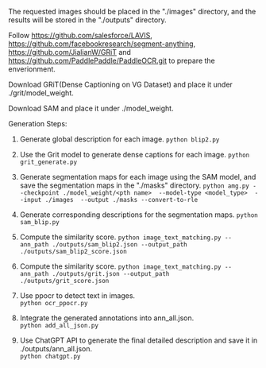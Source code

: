 The requested images should be placed in the "./images" directory, and the results will be stored in the "./outputs" directory.

Follow https://github.com/salesforce/LAVIS, https://github.com/facebookresearch/segment-anything, https://github.com/JialianW/GRiT and https://github.com/PaddlePaddle/PaddleOCR.git to prepare the enverionment.

Download GRiT(Dense Captioning on VG Dataset) and place it under ./grit/model_weight.

Download SAM and place it under ./model_weight.


Generation Steps:
1. Generate global description for each image. 
```python blip2.py```

2. Use the Grit model to generate dense captions for each image.
```python grit_generate.py```

3. Generate segmentation maps for each image using the SAM model, and save the segmentation maps in the "./masks" directory.
```python amg.py --checkpoint ./model_weight/<pth name>  --model-type <model_type>  --input ./images  --output ./masks --convert-to-rle```

4. Generate corresponding descriptions for the segmentation maps. 
```python sam_blip.py```

5.  Compute the similarity score.
```python image_text_matching.py --ann_path ./outputs/sam_blip2.json --output_path ./outputs/sam_blip2_score.json```

6. Compute the similarity score.
```python image_text_matching.py --ann_path ./outputs/grit.json --output_path ./outputs/grit_score.json```

7. Use ppocr to detect text in images.   
```python ocr_ppocr.py```

8. Integrate the generated annotations into ann_all.json.  
```python add_all_json.py```  

9. Use ChatGPT API to generate the final detailed description and save it in ./outputs/ann_all.json.   
```python chatgpt.py```       
